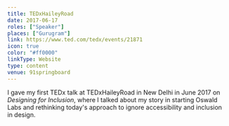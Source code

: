 ```yaml
---
title: TEDxHaileyRoad
date: 2017-06-17
roles: ["Speaker"]
places: ["Gurugram"]
link: https://www.ted.com/tedx/events/21871
icon: true
color: "#ff0000"
linkType: Website
type: content
venue: 91springboard
---
```


I gave my first TEDx talk at TEDxHaileyRoad in New Delhi in June 2017 on *Designing for Inclusion*, where I talked about my story in starting Oswald Labs and rethinking today's approach to ignore accessibility and inclusion in design.